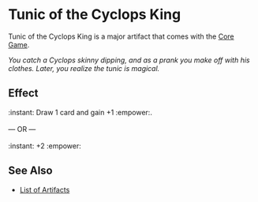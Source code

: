 # Tunic of the Cyclops King

Tunic of the Cyclops King is a major artifact that comes with the [Core Game](../content.md).

*You catch a Cyclops skinny dipping, and as a prank you make off with his clothes. Later, you realize the tunic is magical.*


## Effect

:instant: Draw 1 card and gain +1 :empower:.<br><br>— OR —<br><br>:instant: +2 :empower:


## See Also

- [List of Artifacts](../artifacts.md)
